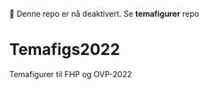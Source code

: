 🚫 Denne repo er nå deaktivert. Se **temafigurer** repo

# Temafigs2022
Temafigurer til FHP og OVP-2022
